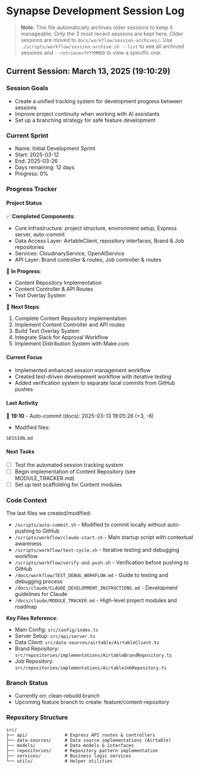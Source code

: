 # Synapse Development Session Log

> **Note**: This file automatically archives older sessions to keep it manageable.
> Only the 3 most recent sessions are kept here. Older sessions are moved to 
> `docs/workflow/session-archives/`. Use `./scripts/workflow/session-archive.sh --list`
> to see all archived sessions and `--retrieve=YYYYMMDD` to view a specific one.

## Current Session: March 13, 2025 (19:10:29)

### Session Goals
- Create a unified tracking system for development progress between sessions
- Improve project continuity when working with AI assistants
- Set up a branching strategy for safe feature development

### Current Sprint
- Name: Initial Development Sprint
- Start: 2025-03-12
- End: 2025-03-26
- Days remaining: 12 days
- Progress: 0%

### Progress Tracker

#### Project Status
✅ **Completed Components**:
- Core Infrastructure: project structure, environment setup, Express server, auto-commit
- Data Access Layer: AirtableClient, repository interfaces, Brand & Job repositories
- Services: CloudinaryService, OpenAIService
- API Layer: Brand controller & routes, Job controller & routes

🚧 **In Progress**:
- Content Repository Implementation
- Content Controller & API Routes
- Text Overlay System

📝 **Next Steps**:
1. Complete Content Repository implementation
2. Implement Content Controller and API routes
3. Build Text Overlay System 
4. Integrate Slack for Approval Workflow
5. Implement Distribution System with Make.com

#### Current Focus
- Implemented enhanced session management workflow 
- Created test-driven development workflow with iterative testing
- Added verification system to separate local commits from GitHub pushes

#### Last Activity
📝 **19:10** - Auto-commit (docs): 2025-03-13 19:05:26 (+3, -6)
- Modified files:
```
SESSION.md
```

#### Next Tasks
- [ ] Test the automated session tracking system
- [ ] Begin implementation of Content Repository (see MODULE_TRACKER.md)
- [ ] Set up test scaffolding for Content modules

### Code Context
The last files we created/modified:
- `/scripts/auto-commit.sh` - Modified to commit locally without auto-pushing to GitHub
- `/scripts/workflow/claude-start.sh` - Main startup script with contextual awareness
- `/scripts/workflow/test-cycle.sh` - Iterative testing and debugging workflow
- `/scripts/workflow/verify-and-push.sh` - Verification before pushing to GitHub
- `/docs/workflow/TEST_DEBUG_WORKFLOW.md` - Guide to testing and debugging process
- `/docs/claude/CLAUDE_DEVELOPMENT_INSTRUCTIONS.md` - Development guidelines for Claude
- `/docs/claude/MODULE_TRACKER.md` - High-level project modules and roadmap

**Key Files Reference**:
- Main Config: `src/config/index.ts`
- Server Setup: `src/api/server.ts`
- Data Client: `src/data-sources/airtable/AirtableClient.ts`
- Brand Repository: `src/repositories/implementations/AirtableBrandRepository.ts`
- Job Repository: `src/repositories/implementations/AirtableJobRepository.ts`

### Branch Status
- Currently on: clean-rebuild branch
- Upcoming feature branch to create: feature/content-repository

### Repository Structure
```
src/
├── api/              # Express API routes & controllers
├── data-sources/     # Data source implementations (Airtable)
├── models/           # Data models & interfaces
├── repositories/     # Repository pattern implementation
├── services/         # Business logic services
└── utils/            # Helper utilities
```
